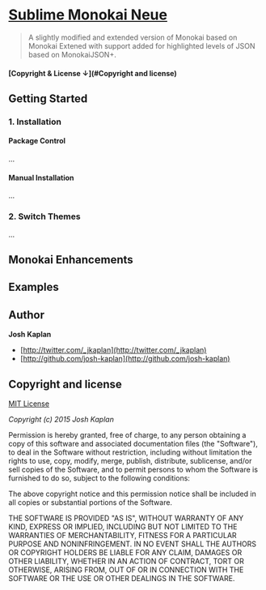 # [Sublime Monokai Neue](https://github.com/josh-kaplan/subl-monokai-neue)

> A slightly modified and extended version of Monokai based on Monokai Extened with support added for highlighted levels of JSON based on MonokaiJSON+.


#### [Copyright & License ↓](#Copyright and license)

## Getting Started

### 1. Installation

#### Package Control

...

#### Manual Installation

...

### 2. Switch Themes

...


## Monokai Enhancements


## Examples


## Author

**Josh Kaplan**

+ [http://twitter.com/_jkaplan](http://twitter.com/_jkaplan)
+ [http://github.com/josh-kaplan](http://github.com/josh-kaplan)


## Copyright and license

[MIT License](LICENSE-MIT)

*Copyright (c) 2015 Josh Kaplan*

Permission is hereby granted, free of charge, to any person obtaining a copy
of this software and associated documentation files (the "Software"), to deal
in the Software without restriction, including without limitation the rights
to use, copy, modify, merge, publish, distribute, sublicense, and/or sell
copies of the Software, and to permit persons to whom the Software is
furnished to do so, subject to the following conditions:

The above copyright notice and this permission notice shall be included in
all copies or substantial portions of the Software.

THE SOFTWARE IS PROVIDED "AS IS", WITHOUT WARRANTY OF ANY KIND, EXPRESS OR
IMPLIED, INCLUDING BUT NOT LIMITED TO THE WARRANTIES OF MERCHANTABILITY,
FITNESS FOR A PARTICULAR PURPOSE AND NONINFRINGEMENT. IN NO EVENT SHALL THE
AUTHORS OR COPYRIGHT HOLDERS BE LIABLE FOR ANY CLAIM, DAMAGES OR OTHER
LIABILITY, WHETHER IN AN ACTION OF CONTRACT, TORT OR OTHERWISE, ARISING FROM,
OUT OF OR IN CONNECTION WITH THE SOFTWARE OR THE USE OR OTHER DEALINGS IN
THE SOFTWARE.